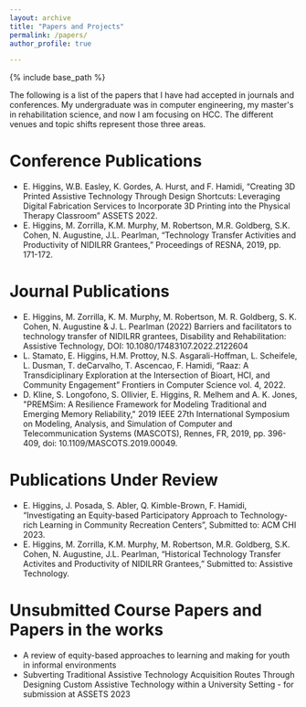 ```yaml
---
layout: archive
title: "Papers and Projects"
permalink: /papers/
author_profile: true

---
```


{% include base_path %}

The following is a list of the papers that I have had accepted in journals and conferences. My undergraduate was in computer engineering, my master's in rehabilitation science, and now I am focusing on HCC. The different venues and topic shifts represent those three areas. 

Conference Publications
======
<ul>
  <li>E. Higgins, W.B. Easley, K. Gordes, A. Hurst, and F. Hamidi, “Creating 3D Printed Assistive Technology Through Design Shortcuts: Leveraging Digital Fabrication Services to Incorporate 3D Printing into the Physical Therapy Classroom” ASSETS 2022.
  </li>
  <li>E. Higgins, M. Zorrilla, K.M. Murphy, M. Robertson, M.R. Goldberg, S.K. Cohen, N. Augustine, J.L. Pearlman, “Technology Transfer Activities and Productivity of NIDILRR Grantees,” Proceedings of RESNA, 2019, pp. 171-172.
  </li>
 </ul>
 
 Journal Publications
======
<ul>
  <li>E. Higgins, M. Zorrilla, K. M. Murphy, M. Robertson, M. R. Goldberg, S. K. Cohen, N. Augustine & J. L. Pearlman (2022) Barriers and facilitators to technology transfer of NIDILRR grantees, Disability and Rehabilitation: Assistive Technology, DOI: 10.1080/17483107.2022.2122604
  </li>
  <li>L. Stamato, E. Higgins, H.M. Prottoy, N.S. Asgarali-Hoffman, L. Scheifele, L. Dusman, T. deCarvalho, T. Ascencao, F. Hamidi, “Raaz: A Transdiciplinary Exploration at the Intersection of Bioart, HCI, and Community Engagement” Frontiers in Computer Science vol. 4, 2022.
  </li>
  <li>D. Kline, S. Longofono, S. Ollivier, E. Higgins, R. Melhem and A. K. Jones, "PREMSim: A Resilience Framework for Modeling Traditional and Emerging Memory Reliability," 2019 IEEE 27th International Symposium on Modeling, Analysis, and Simulation of Computer and Telecommunication Systems (MASCOTS), Rennes, FR, 2019, pp. 396-409, doi: 10.1109/MASCOTS.2019.00049.
  </li>
 </ul>
 
 Publications Under Review
======
<ul>
  <li>E. Higgins, J. Posada, S. Abler, Q. Kimble-Brown, F. Hamidi, “Investigating an Equity-based Participatory Approach to Technology-rich Learning in Community Recreation Centers”, Submitted to: ACM CHI 2023.
  </li>
  <li>E. Higgins, M. Zorrilla, K.M. Murphy, M. Robertson, M.R. Goldberg, S.K. Cohen, N. Augustine, J.L. Pearlman, “Historical Technology Transfer Activites and Productivity of NIDILRR Grantees,” Submitted to: Assistive Technology.
  </li>
 </ul>
 
 Unsubmitted Course Papers and Papers in the works
======
<ul>
  <li>A review of equity-based approaches to learning and making for youth in informal environments</li>
  <li>Subverting Traditional Assistive Technology Acquisition Routes Through Designing Custom Assistive Technology within a University Setting - for submission at ASSETS 2023</li>
 </ul>
